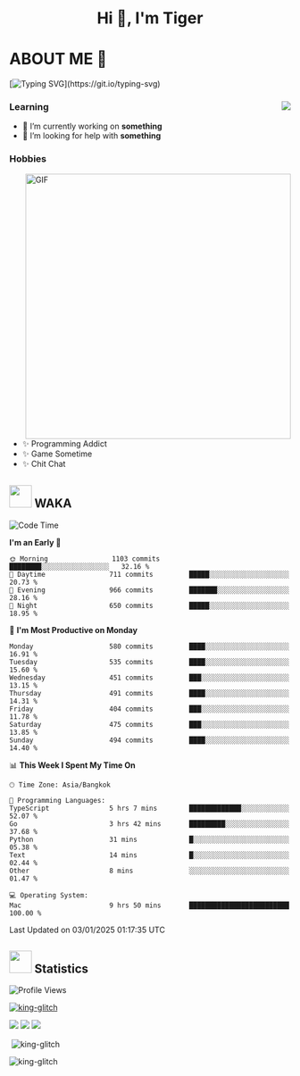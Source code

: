 <h1 align="center">Hi 👋, I'm Tiger</h1>




# ABOUT ME 💬

[![Typing SVG](https://readme-typing-svg.herokuapp.com?color=22F771&vCenter=true&lines=A+perssionate+developer+from+nowhere.)](https://git.io/typing-svg)

<div>
 <img align="right" src="https://spotify-github-profile.vercel.app/api/view?uid=12129734423&cover_image=false&theme=default&bar_color=22d016&bar_color_cover=true" />
 <h3>Learning</h3>
 
 <ul>
  <li>🔭 I’m currently working on <b>something</b></li>
  <li>🤝 I’m looking for help with <b>something</b></li>
 </ul>
 
</div>
<div>
 <h3>Hobbies</h3>
 <img align="right" height="475px"  alt="GIF" src="https://i.pinimg.com/originals/1f/b7/db/1fb7dbee557e5ed509f7517da8a84d58.gif" />
 <ul>
  <li>✨ Programming Addict</li>
  <li>✨ Game Sometime</li>
  <li>✨ Chit Chat</li>
 </ul>
 
</div>



## <img height="40" src="https://raw.githubusercontent.com/innng/innng/master/assets/kyubey.gif"/> WAKA

<!--START_SECTION:waka-->
![Code Time](http://img.shields.io/badge/Code%20Time-3%2C058%20hrs%2042%20mins-blue)

**I'm an Early 🐤** 

```text
🌞 Morning                1103 commits        ████████░░░░░░░░░░░░░░░░░   32.16 % 
🌆 Daytime                711 commits         █████░░░░░░░░░░░░░░░░░░░░   20.73 % 
🌃 Evening                966 commits         ███████░░░░░░░░░░░░░░░░░░   28.16 % 
🌙 Night                  650 commits         █████░░░░░░░░░░░░░░░░░░░░   18.95 % 
```
📅 **I'm Most Productive on Monday** 

```text
Monday                   580 commits         ████░░░░░░░░░░░░░░░░░░░░░   16.91 % 
Tuesday                  535 commits         ████░░░░░░░░░░░░░░░░░░░░░   15.60 % 
Wednesday                451 commits         ███░░░░░░░░░░░░░░░░░░░░░░   13.15 % 
Thursday                 491 commits         ████░░░░░░░░░░░░░░░░░░░░░   14.31 % 
Friday                   404 commits         ███░░░░░░░░░░░░░░░░░░░░░░   11.78 % 
Saturday                 475 commits         ███░░░░░░░░░░░░░░░░░░░░░░   13.85 % 
Sunday                   494 commits         ████░░░░░░░░░░░░░░░░░░░░░   14.40 % 
```


📊 **This Week I Spent My Time On** 

```text
🕑︎ Time Zone: Asia/Bangkok

💬 Programming Languages: 
TypeScript               5 hrs 7 mins        █████████████░░░░░░░░░░░░   52.07 % 
Go                       3 hrs 42 mins       █████████░░░░░░░░░░░░░░░░   37.68 % 
Python                   31 mins             █░░░░░░░░░░░░░░░░░░░░░░░░   05.38 % 
Text                     14 mins             █░░░░░░░░░░░░░░░░░░░░░░░░   02.44 % 
Other                    8 mins              ░░░░░░░░░░░░░░░░░░░░░░░░░   01.47 % 

💻 Operating System: 
Mac                      9 hrs 50 mins       █████████████████████████   100.00 % 
```


 Last Updated on 03/01/2025 01:17:35 UTC
<!--END_SECTION:waka-->
## <img height="40" src="https://raw.githubusercontent.com/innng/innng/master/assets/kyubey.gif"/> Statistics
![Profile Views](https://komarev.com/ghpvc/?username=king-glitch)  

<p align="left"> 
 <a href="https://github.com/ryo-ma/github-profile-trophy">
  <img src="https://github-profile-trophy.vercel.app/?username=king-glitch&theme=dracula" alt="king-glitch" />
 </a> </p>

![](https://github-profile-summary-cards.vercel.app/api/cards/profile-details?username=king-glitch&theme=dracula)
![](https://github-profile-summary-cards.vercel.app/api/cards/stats?username=king-glitch&theme=dracula) 
![](https://github-profile-summary-cards.vercel.app/api/cards/productive-time?username=king-glitch&theme=dracula)


<p>&nbsp;<img align="center" src="https://github-readme-stats.vercel.app/api?username=king-glitch&theme=dracula" alt="king-glitch" /></p>

<p><img align="center" src="https://github-readme-streak-stats.herokuapp.com/?user=king-glitch&theme=dracula" alt="king-glitch" /></p>
